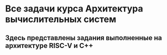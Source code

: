 # Все задачи курса Архитектура вычислительных систем 

## Здесь представлены задания выполненные на архитектуре RISC-V и С++
